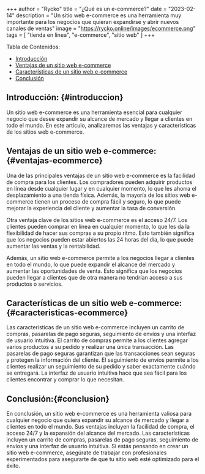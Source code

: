 +++
author = "Rycko"
title = "¿Qué es un e-commerce?"
date = "2023-02-14"
description = "Un sitio web e-commerce es una herramienta muy importante para los negocios que quieran expandirse y abrir nuevos canales de ventas"
image = "https://rycko.online/images/ecommerce.png"
tags = [
    "tienda en linea",
    "e-commerce",
		"sitio web"
]
+++

<script async src="https://pagead2.googlesyndication.com/pagead/js/adsbygoogle.js?client=ca-pub-5337517241673026"
     crossorigin="anonymous"></script>
<!-- Anuncios en el blog de Rycko -->

<ins class="adsbygoogle"
     style="display:block"
     data-ad-client="ca-pub-5337517241673026"
     data-ad-slot="5359573623"
     data-ad-format="auto"
     data-full-width-responsive="true"></ins>

<script>
     (adsbygoogle = window.adsbygoogle || []).push({});
</script>

Tabla de Contenidos:

- [Introducción](#introduccion)
- [Ventajas de un sitio web e-commerce](#ventajas-ecommerce)
- [Características de un sitio web e-commerce](#caracteristicas-ecommerce)
- [Conclusión](#conclusion)

## Introducción: {#introduccion}

Un sitio web e-commerce es una herramienta esencial para cualquier negocio que desee expandir su alcance de mercado y llegar a clientes en todo el mundo. En este artículo, analizaremos las ventajas y características de los sitios web e-commerce.

## Ventajas de un sitio web e-commerce: {#ventajas-ecommerce}

Una de las principales ventajas de un sitio web e-commerce es la facilidad de compra para los clientes. Los compradores pueden adquirir productos en línea desde cualquier lugar y en cualquier momento, lo que les ahorra el desplazamiento a una tienda física. Además, la mayoría de los sitios web e-commerce tienen un proceso de compra fácil y seguro, lo que puede mejorar la experiencia del cliente y aumentar la tasa de conversión.

Otra ventaja clave de los sitios web e-commerce es el acceso 24/7. Los clientes pueden comprar en línea en cualquier momento, lo que les da la flexibilidad de hacer sus compras a su propio ritmo. Esto también significa que los negocios pueden estar abiertos las 24 horas del día, lo que puede aumentar las ventas y la rentabilidad.

Además, un sitio web e-commerce permite a los negocios llegar a clientes en todo el mundo, lo que puede expandir el alcance del mercado y aumentar las oportunidades de venta. Esto significa que los negocios pueden llegar a clientes que de otra manera no tendrían acceso a sus productos o servicios.

## Características de un sitio web e-commerce: {#caracteristicas-ecommerce}

Las características de un sitio web e-commerce incluyen un carrito de compras, pasarelas de pago seguras, seguimiento de envíos y una interfaz de usuario intuitiva. El carrito de compras permite a los clientes agregar varios productos a su pedido y realizar una única transacción. Las pasarelas de pago seguras garantizan que las transacciones sean seguras y protegen la información del cliente. El seguimiento de envíos permite a los clientes realizar un seguimiento de su pedido y saber exactamente cuándo se entregará. La interfaz de usuario intuitiva hace que sea fácil para los clientes encontrar y comprar lo que necesitan.

## Conclusión:{#conclusion}

En conclusión, un sitio web e-commerce es una herramienta valiosa para cualquier negocio que quiera expandir su alcance de mercado y llegar a clientes en todo el mundo. Sus ventajas incluyen la facilidad de compra, el acceso 24/7 y la expansión del alcance del mercado. Las características incluyen un carrito de compras, pasarelas de pago seguras, seguimiento de envíos y una interfaz de usuario intuitiva. Si estás pensando en crear un sitio web e-commerce, asegúrate de trabajar con profesionales experimentados para asegurarte de que tu sitio web esté optimizado para el éxito.
